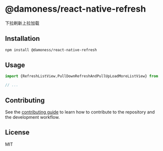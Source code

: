 # @damoness/react-native-refresh

下拉刷新上拉加载

## Installation

```sh
npm install @damoness/react-native-refresh
```

## Usage

```js
import {RefreshListView,PullDownRefreshAndPullUpLoadMoreListView} from "@damoness/react-native-refresh";

// ...


```

## Contributing

See the [contributing guide](CONTRIBUTING.md) to learn how to contribute to the repository and the development workflow.

## License

MIT
